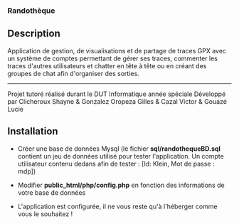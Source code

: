 ### Randothèque

## Description

Application de gestion, de visualisations et de partage de traces GPX avec un système de comptes permettant de gérer ses traces, commenter les traces d'autres utilisateurs et chatter en tête à tête ou en créant des groupes de chat afin d'organiser des sorties.

---

Projet tutoré réalisé durant le DUT Informatique année spéciale
Développé par Clicheroux Shayne & Gonzalez Oropeza Gilles & Cazal Victor & Gouazé Lucie

## Installation

- Créer une base de données Mysql (le fichier **sql/randothequeBD.sql** contient un jeu de données utilisé pour tester l'application. Un compte utilisateur contenu dedans afin de tester : [Id: Klein, Mot de passe : mdp])

- Modifier **public_html/php/config.php** en fonction des informations de votre base de données

- L'application est configurée, il ne vous reste qu'à l'héberger comme vous le souhaitez !

